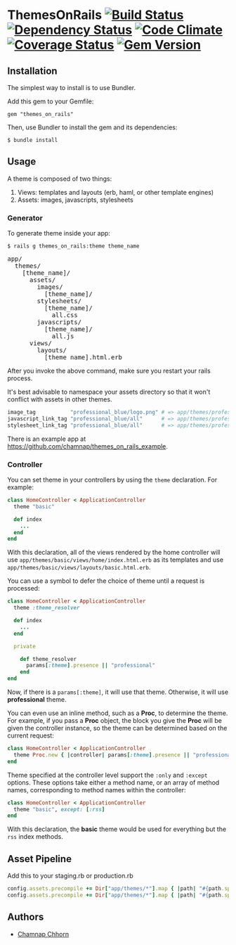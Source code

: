 # ThemesOnRails [![Build Status](https://travis-ci.org/yoolk/themes_on_rails.png?branch=master)](https://travis-ci.org/yoolk/themes_on_rails) [![Dependency Status](https://gemnasium.com/yoolk/themes_on_rails.png)](https://gemnasium.com/yoolk/themes_on_rails) [![Code Climate](https://codeclimate.com/github/yoolk/themes_on_rails.png)](https://codeclimate.com/github/yoolk/themes_on_rails) [![Coverage Status](https://coveralls.io/repos/yoolk/themes_on_rails/badge.png?branch=master)](https://coveralls.io/r/yoolk/themes_on_rails?branch=master) [![Gem Version](https://badge.fury.io/rb/themes_on_rails.png)](http://badge.fury.io/rb/themes_on_rails)

## Installation

The simplest way to install is to use Bundler.

Add this gem to your Gemfile:

    gem "themes_on_rails"

Then, use Bundler to install the gem and its dependencies:

    $ bundle install

## Usage

A theme is composed of two things:

  1. Views: templates and layouts (erb, haml, or other template engines)
  2. Assets: images, javascripts, stylesheets

### Generator

To generate theme inside your app:

    $ rails g themes_on_rails:theme theme_name

<pre>
app/
  themes/
    [theme_name]/
      assets/
        images/
          [theme_name]/
        stylesheets/
          [theme_name]/
            all.css
        javascripts/
          [theme_name]/
            all.js
      views/
        layouts/
          [theme_name].html.erb
</pre>

After you invoke the above command, make sure you restart your rails process.

It's best advisable to namespace your assets directory so that it won't conflict with assets in other themes.

```ruby
image_tag           "professional_blue/logo.png" # => app/themes/professional_blue/assets/images/professional_blue/logo.png
javascript_link_tag "professional_blue/all"      # => app/themes/professional_blue/assets/javascripts/professional_blue/all.js
stylesheet_link_tag "professional_blue/all"      # => app/themes/professional_blue/assets/stylesheets/professional_blue/all.css
```

There is an example app at https://github.com/chamnap/themes_on_rails_example.

### Controller

You can set theme in your controllers by using the `theme` declaration. For example:

```ruby
class HomeController < ApplicationController
  theme "basic"

  def index
    ...
  end
end
```

With this declaration, all of the views rendered by the home controller will use `app/themes/basic/views/home/index.html.erb` as its templates and use `app/themes/basic/views/layouts/basic.html.erb`.

You can use a symbol to defer the choice of theme until a request is processed:

```ruby
class HomeController < ApplicationController
  theme :theme_resolver

  def index
    ...
  end

  private

    def theme_resolver
      params[:theme].presence || "professional"
    end
end
```

Now, if there is a `params[:theme]`, it will use that theme. Otherwise, it will use **professional** theme.

You can even use an inline method, such as a **Proc**, to determine the theme. For example, if you pass a **Proc** object, the block you give the **Proc** will be given the controller instance, so the theme can be determined based on the current request:

```ruby
class HomeController < ApplicationController
  theme Proc.new { |controller| params[:theme].presence || "professional" }
end
```

Theme specified at the controller level support the `:only` and `:except` options. These options take either a method name, or an array of method names, corresponding to method names within the controller:

```ruby
class HomeController < ApplicationController
  theme "basic", except: [:rss]
end
```

With this declaration, the **basic** theme would be used for everything but the `rss` index methods.

## Asset Pipeline

Add this to your staging.rb or production.rb

```ruby
config.assets.precompile += Dir["app/themes/*"].map { |path| "#{path.split('/').last}/all.css" }
config.assets.precompile += Dir["app/themes/*"].map { |path| "#{path.split('/').last}/all.css" }
```

## Authors

* [Chamnap Chhorn](https://github.com/chamnap)
